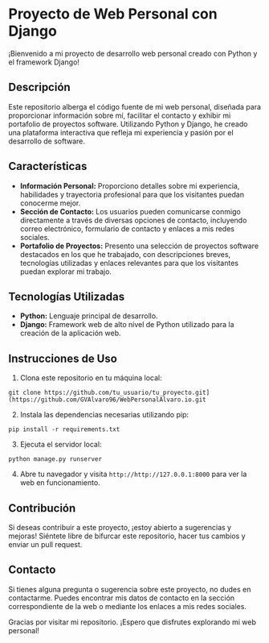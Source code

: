 # Proyecto de Web Personal con Django

¡Bienvenido a mi proyecto de desarrollo web personal creado con Python y el framework Django!

## Descripción

Este repositorio alberga el código fuente de mi web personal, diseñada para proporcionar información sobre mí, facilitar el contacto y exhibir mi portafolio de proyectos software. Utilizando Python y Django, he creado una plataforma interactiva que refleja mi experiencia y pasión por el desarrollo de software.

## Características

- **Información Personal:** Proporciono detalles sobre mi experiencia, habilidades y trayectoria profesional para que los visitantes puedan conocerme mejor.
- **Sección de Contacto:** Los usuarios pueden comunicarse conmigo directamente a través de diversas opciones de contacto, incluyendo correo electrónico, formulario de contacto y enlaces a mis redes sociales.
- **Portafolio de Proyectos:** Presento una selección de proyectos software destacados en los que he trabajado, con descripciones breves, tecnologías utilizadas y enlaces relevantes para que los visitantes puedan explorar mi trabajo.

## Tecnologías Utilizadas

- **Python:** Lenguaje principal de desarrollo.
- **Django:** Framework web de alto nivel de Python utilizado para la creación de la aplicación web.

## Instrucciones de Uso

1. Clona este repositorio en tu máquina local:

`git clone https://github.com/tu_usuario/tu_proyecto.git](https://github.com/GVAlvaro96/WebPersonalAlvaro.io.git`

2. Instala las dependencias necesarias utilizando pip:

`pip install -r requirements.txt`

3. Ejecuta el servidor local:

`python manage.py runserver`

4. Abre tu navegador y visita `http://http://127.0.0.1:8000` para ver la web en funcionamiento.

## Contribución

Si deseas contribuir a este proyecto, ¡estoy abierto a sugerencias y mejoras! Siéntete libre de bifurcar este repositorio, hacer tus cambios y enviar un pull request.

## Contacto

Si tienes alguna pregunta o sugerencia sobre este proyecto, no dudes en contactarme. Puedes encontrar mis datos de contacto en la sección correspondiente de la web o mediante los enlaces a mis redes sociales.

Gracias por visitar mi repositorio. ¡Espero que disfrutes explorando mi web personal!


